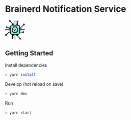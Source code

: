 # Brainerd Notification Service

![Brain Connections](./assets/brain.png)

## Getting Started

Install dependencies

```bash
> yarn install
```

Develop (hot reload on save)

```bash
> yarn dev
```

Run

```bash
> yarn start
```

